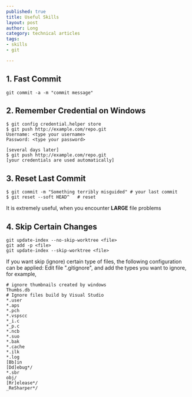 ```yaml
--- 
published: true
title: Useful Skills
layout: post
author: Long
category: technical articles
tags: 
- skills
- git

---
```



## 1. Fast Commit
```
git commit -a -m "commit message"
```

## 2. Remember Credential on Windows
```
$ git config credential.helper store
$ git push http://example.com/repo.git
Username: <type your username>
Password: <type your password>

[several days later]
$ git push http://example.com/repo.git
[your credentials are used automatically]
```

## 3. Reset Last Commit
```
$ git commit -m "Something terribly misguided" # your last commit
$ git reset --soft HEAD^   # reset
```

It is extremely useful, when you encounter **LARGE** file problems

## 4. Skip Certain Changes
```
git update-index --no-skip-worktree <file>
git add -p <file>
git update-index --skip-worktree <file>
```

If you want skip (ignore) certain type of files, the following configuration can be applied: Edit file ".gitignore", and add the types you want to ignore, for example,

```
# ignore thumbnails created by windows
Thumbs.db
# Ignore files build by Visual Studio
*.user
*.aps
*.pch
*.vspscc
*_i.c
*_p.c
*.ncb
*.suo
*.bak
*.cache
*.ilk
*.log
[Bb]in
[Dd]ebug*/
*.sbr
obj/
[Rr]elease*/
_ReSharper*/
```
  


